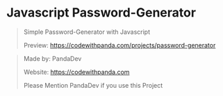 # Javascript Password-Generator
 
> Simple Password-Generator with Javascript
> 
> Preview: https://codewithpanda.com/projects/password-generator

>Made by: PandaDev
>
>Website: https://codewithpanda.com
>
>Please Mention PandaDev if you use this Project
>
